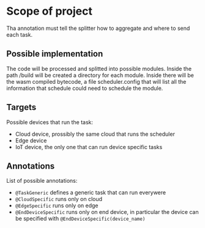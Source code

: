 # Scope of project
Tha annotation must tell the splitter how to aggregate and where to send each task.

## Possible implementation

The code will be processed and splitted into possible modules. Inside the path /build will be created a directory for each module. Inside there will be the wasm compiled bytecode, a file scheduler.config that will list all the information that schedule could need to schedule the module.

## Targets
Possible devices that run the task:
- Cloud device, prossibly the same cloud that runs the scheduler
- Edge device
- IoT device, the only one that can run device specific tasks

## Annotations

List of possible annotations:

- `@TaskGeneric` defines a generic task that can run everywere
- `@CloudSpecific` runs only on cloud
- `@EdgeSpecific` runs only on edge
- `@EndDeviceSpecific` runs only on end device, in particular the device can be specified with `@EndDeviceSpecific(device_name)`
